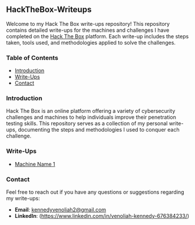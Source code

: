 ## HackTheBox-Writeups

Welcome to my Hack The Box write-ups repository! This repository contains detailed write-ups for the machines and challenges I have completed on the [Hack The Box](https://www.hackthebox.eu) platform. Each write-up includes the steps taken, tools used, and methodologies applied to solve the challenges.

### Table of Contents

- [Introduction](#introduction)
- [Write-Ups](#write-ups)
- [Contact](#contact)

### Introduction

Hack The Box is an online platform offering a variety of cybersecurity challenges and machines to help individuals improve their penetration testing skills. This repository serves as a collection of my personal write-ups, documenting the steps and methodologies I used to conquer each challenge.

### Write-Ups

- [Machine Name 1]()



### Contact

Feel free to reach out if you have any questions or suggestions regarding my write-ups:

- **Email**: kennedyvenoliah2@gmail.com
- **LinkedIn**: (https://www.linkedin.com/in/venoliah-kennedy-676384233/)
